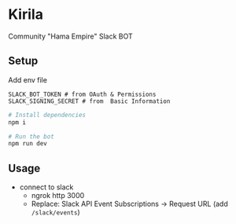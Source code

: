 # Kirila

Community "Hama Empire" Slack BOT

## Setup

Add env file

```env
SLACK_BOT_TOKEN # from OAuth & Permissions
SLACK_SIGNING_SECRET # from  Basic Information
```

```bash
# Install dependencies
npm i

# Run the bot
npm run dev
```

## Usage

- connect to slack
  - ngrok http 3000
  - Replace: Slack API Event Subscriptions -> Request URL (add `/slack/events`)
